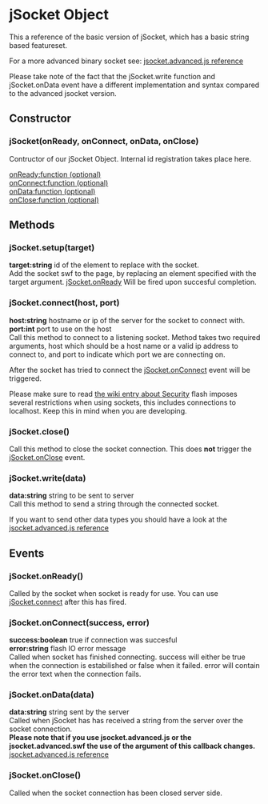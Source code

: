 # jSocket Object #

This a reference of the basic version of jSocket, which has a basic string based featureset.

For a more advanced binary socket see:
[jsocket.advanced.js reference](ReferenceAdvanced.md)

Please take note of the fact that the jSocket.write function and jSocket.onData event have a different implementation and syntax compared to the advanced jsocket version.

## Constructor ##

### jSocket(onReady, onConnect, onData, onClose) ###
Contructor of our jSocket Object.
Internal id registration takes place here.

[onReady:function (optional)](Reference#jSocket.onReady().md)<br />
[onConnect:function (optional)](Reference#jSocket.onConnect(success,_error).md)<br />
[onData:function (optional)](Reference#jSocket.onData(data).md)<br />
[onClose:function (optional)](Reference#jSocket.onClose().md)<br />

## Methods ##

### jSocket.setup(target) ###
**target:string** id of the element to replace with the socket.<br />
Add the socket swf to the page, by replacing an element specified with the target argument. [jSocket.onReady](Reference#jSocket.onReady().md) Will be fired upon succesful completion.

### jSocket.connect(host, port) ###
**host:string** hostname or ip of the server for the socket to connect with.<br />
**port:int** port to use on the host<br />
Call this method to connect to a listening socket. Method takes two required arguments, host which should be a host name or a valid ip address to connect to, and port to indicate which port we are connecting on.

After the socket has tried to connect the [jSocket.onConnect](Reference#jSocket.onConnect(success,_error).md) event will be triggered.

Please make sure to read [the wiki entry about Security](Security.md) flash imposes several restrictions when using sockets, this includes connections to localhost. Keep this in mind when you are developing.

### jSocket.close() ###
Call this method to close the socket connection. This does **not** trigger the [jSocket.onClose](Reference#jSocket.onClose().md) event.

### jSocket.write(data) ###
**data:string** string to be sent to server<br />
Call this method to send a string through the connected socket.

If you want to send other data types you should have a look at the [jsocket.advanced.js reference](ReferenceAdvanced.md)

## Events ##

### jSocket.onReady() ###
Called by the socket when socket is ready for use. You can use [jSocket.connect](Reference#jSocket.connect(host,_port).md) after this has fired.

### jSocket.onConnect(success, error) ###
**success:boolean** true if connection was succesful<br />
**error:string** flash IO error message<br />
Called when socket has finished connecting. success will either be true when the connection is estabilished or false when it failed.
error will contain the error text when the connection fails.

### jSocket.onData(data) ###
**data:string** string sent by the server<br />
Called when jSocket has has received a string from the server over the socket connection.<br />
**Please note that if you use jsocket.advanced.js or the jsocket.advanced.swf the use of the argument of this callback changes.** [jsocket.advanced.js reference](ReferenceAdvanced.md)

### jSocket.onClose() ###
Called when the socket connection has been closed server side.
